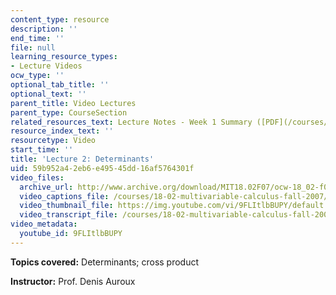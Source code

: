 ```yaml
---
content_type: resource
description: ''
end_time: ''
file: null
learning_resource_types:
- Lecture Videos
ocw_type: ''
optional_tab_title: ''
optional_text: ''
parent_title: Video Lectures
parent_type: CourseSection
related_resources_text: Lecture Notes - Week 1 Summary ([PDF](/courses/18-02-multivariable-calculus-fall-2007/resources/lec_week1))
resource_index_text: ''
resourcetype: Video
start_time: ''
title: 'Lecture 2: Determinants'
uid: 59b952a4-2eb6-e495-45dd-16af5764301f
video_files:
  archive_url: http://www.archive.org/download/MIT18.02F07/ocw-18_02-f07-lec02_300k.mp4
  video_captions_file: /courses/18-02-multivariable-calculus-fall-2007/fa2538d1d073562e990e95156a63fb46_9FLItlbBUPY.vtt
  video_thumbnail_file: https://img.youtube.com/vi/9FLItlbBUPY/default.jpg
  video_transcript_file: /courses/18-02-multivariable-calculus-fall-2007/c542939492274449e99caa5df72fab3f_9FLItlbBUPY.pdf
video_metadata:
  youtube_id: 9FLItlbBUPY
---
```


**Topics covered:** Determinants; cross product

**Instructor:** Prof. Denis Auroux



